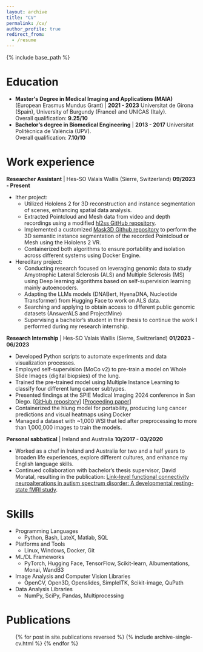 ```yaml
---
layout: archive
title: "CV"
permalink: /cv/
author_profile: true
redirect_from:
  - /resume
---
```


{% include base_path %}

Education
======
* **Master's Degree in Medical Imaging and Applications (MAIA)** (European Erasmus Mundus Grant) | **2021 - 2023**
Universitat de Girona (Spain), University of Burgundy (France) and UNICAS (Italy). <br>
Overall qualification: **9.25/10**
* **Bachelor’s degree in Biomedical Engineering** | **2013 - 2017**
Universitat Politècnica de València (UPV).<br>
 Overall qualification: **7.10/10**

Work experience
======
**Researcher Assistant** | Hes-SO Valais Wallis (Sierre, Switzerland)
**09/2023 - Present**
* Ither project:
  * Utilized Hololens 2 for 3D reconstruction and instance segmentation of scenes, enhancing spatial data analysis.
  * Extracted Pointcloud and Mesh data from video and depth recordings using a modified [hl2ss GitHub repository](https://github.com/lluisb3/hl2ss).
  * Implemented a customized [Mask3D Github repository](https://github.com/lluisb3/Mask3D_v2) to perform the 3D semantic instance segmentation of the
recorded Pointcloud or Mesh using the Hololens 2 VR.
  * Containerized both algorithms to ensure portability and isolation across different systems using Docker Engine.
* Hereditary project:
  * Conducting research focused on leveraging genomic data to study Amyotrophic Lateral Sclerosis (ALS) and Multiple
Sclerosis (MS) using Deep learning algorithms based on self-supervision learning mainly autoencoders.
  * Adapting the LLMs models (DNABert, HyenaDNA, Nucleotide Transformer) from Hugging Face to work on ALS data.
  * Searching and applying to obtain access to different public genomic datasets (AnswerALS and ProjectMine)
  * Supervising a bachelor’s student in their thesis to continue the work I performed during my research internship.

**Research Internship** | Hes-SO Valais Wallis (Sierre, Switzerland)
**01/2023 - 06/2023**
* Developed Python scripts to automate experiments and data visualization processes.
* Employed self-supervision (MoCo v2) to pre-train a model on Whole Slide Images (digital biopsies) of the lung.
* Trained the pre-trained model using Multiple Instance Learning to classify four different lung cancer subtypes.
* Presented findings at the SPIE Medical Imaging 2024 conference in San Diego. [[GitHub repository](https://github.com/lluisb3/histo_lung)] [[Proceeding paper](https://www.researchgate.net/publication/379536095_A_full_pipeline_to_analyze_lung_histopathology_images)]
* Containerized the hlung model for portability, producing lung cancer predictions and visual heatmaps using Docker
* Managed a dataset with ~1,000 WSI that led after preprocessing to more than 1,000,000 images to train the models.

**Personal sabbatical** | Ireland and Australia
**10/2017 - 03/2020**
* Worked as a chef in Ireland and Australia for two and a half years to broaden life experiences, explore different cultures, and enhance my English language skills.
* Continued collaboration with bachelor’s thesis supervisor, David Moratal, resulting in the publication: [Link-level functional connectivity neuroalterations in autism spectrum disorder: A developmental resting-state fMRI study](https://www.mdpi.com/2075-4418/9/1/32).

  
Skills
======
* Programming Languages
  * Python, Bash, LateX, Matlab, SQL
* Platforms and Tools
  * Linux, Windows, Docker, Git
* ML/DL Frameworks
  * PyTorch, Hugging Face, TensorFlow, Scikit-learn, Albumentations, Monai, WandB3
* Image Analysis and Computer Vision Libraries
  * OpenCV, Open3D, Openslides, SimpleITK, Scikit-image, QuPath
* Data Analysis Libraries
  * NumPy, SciPy, Pandas, Multiprocessing

Publications
======
  <ul>{% for post in site.publications reversed %}
    {% include archive-single-cv.html %}
  {% endfor %}</ul>
  